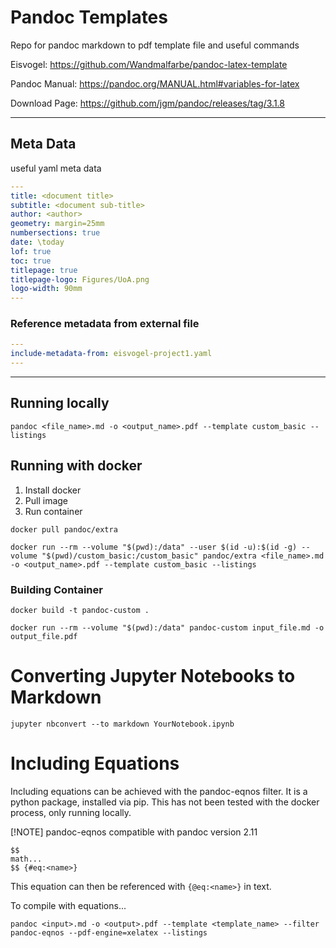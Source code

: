 # Pandoc Templates

Repo for pandoc markdown to pdf template file and useful commands

Eisvogel:           https://github.com/Wandmalfarbe/pandoc-latex-template

Pandoc Manual:      https://pandoc.org/MANUAL.html#variables-for-latex

Download Page:      https://github.com/jgm/pandoc/releases/tag/3.1.8

---

## Meta Data

useful yaml meta data

```yaml
---
title: <document title>
subtitle: <document sub-title>
author: <author>
geometry: margin=25mm
numbersections: true
date: \today
lof: true
toc: true
titlepage: true
titlepage-logo: Figures/UoA.png
logo-width: 90mm
---
```

### Reference metadata from external file

```yaml
---
include-metadata-from: eisvogel-project1.yaml
---
```

---

## Running locally

```
pandoc <file_name>.md -o <output_name>.pdf --template custom_basic --listings
```

## Running with docker

1. Install docker
1. Pull image
2. Run container

```
docker pull pandoc/extra
```

```
docker run --rm --volume "$(pwd):/data" --user $(id -u):$(id -g) --volume "$(pwd)/custom_basic:/custom_basic" pandoc/extra <file_name>.md -o <output_name>.pdf --template custom_basic --listings
```

### Building Container

```
docker build -t pandoc-custom .
```

```
docker run --rm --volume "$(pwd):/data" pandoc-custom input_file.md -o output_file.pdf
```

# Converting Jupyter Notebooks to Markdown

```
jupyter nbconvert --to markdown YourNotebook.ipynb
```

# Including Equations

Including equations can be achieved with the pandoc-eqnos filter. It is a python package, installed via pip. This has not been tested with the docker process, only running locally. 

[!NOTE]
pandoc-eqnos compatible with pandoc version 2.11

```
$$
math...
$$ {#eq:<name>}
```

This equation can then be referenced with `{@eq:<name>}` in text.

To compile with equations...

```
pandoc <input>.md -o <output>.pdf --template <template_name> --filter pandoc-eqnos --pdf-engine=xelatex --listings
```
